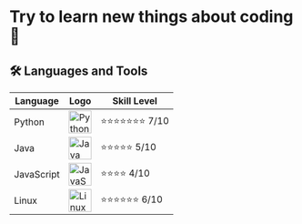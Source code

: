 # Try to learn new things about coding 🌱

## 🛠️ Languages and Tools


| Language     | Logo                                                                                       | Skill Level |
|--------------|--------------------------------------------------------------------------------------------|-------------|
| Python       | <img src="./path-to-your-python-image.png" alt="Python logo" width="40" height="40">       | ⭐⭐⭐⭐⭐⭐⭐ 7/10 |
| Java         | <img src="https://upload.wikimedia.org/wikipedia/en/3/30/Java_programming_language_logo.svg" alt="Java logo" width="40" height="40"> | ⭐⭐⭐⭐⭐ 5/10 |
| JavaScript   | <img src="https://upload.wikimedia.org/wikipedia/commons/9/99/Unofficial_JavaScript_logo_2.svg" alt="JavaScript logo" width="40" height="40"> | ⭐⭐⭐⭐ 4/10 |
| Linux        | <img src="https://upload.wikimedia.org/wikipedia/commons/a/af/Tux.png" alt="Linux logo" width="40" height="40"> | ⭐⭐⭐⭐⭐⭐ 6/10 |
